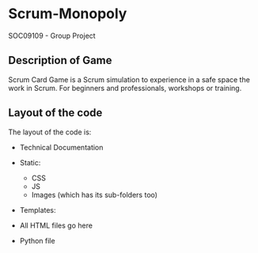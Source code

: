 # Scrum-Monopoly
SOC09109 - Group Project

## Description of Game
Scrum Card Game is a Scrum simulation to experience in a safe space the work in Scrum. 
For beginners and professionals, workshops or training.


## Layout of the code
The layout of the code is:
- Technical Documentation
- Static:
   * CSS
   * JS
   * Images (which has its sub-folders too)

- Templates:
 * All HTML files go here

- Python file